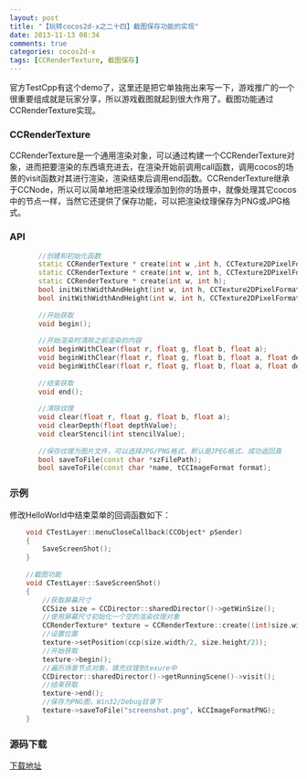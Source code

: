 ```yaml
---
layout: post
title: "【玩转cocos2d-x之二十四】截图保存功能的实现"
date: 2013-11-13 08:34
comments: true
categories: cocos2d-x
tags: [CCRenderTexture, 截图保存]
---
```


官方TestCpp有这个demo了，这里还是把它单独拖出来写一下，游戏推广的一个很重要组成就是玩家分享，所以游戏截图就起到很大作用了。截图功能通过CCRenderTexture实现。

### CCRenderTexture
CCRenderTexture是一个通用渲染对象，可以通过构建一个CCRenderTexture对象，进而把要渲染的东西填充进去，在渲染开始前调用call函数，调用cocos的场景的visit函数对其进行渲染，渲染结束后调用end函数。CCRenderTexture继承于CCNode，所以可以简单地把渲染纹理添加到你的场景中，就像处理其它cocos中的节点一样，当然它还提供了保存功能，可以把渲染纹理保存为PNG或JPG格式。

<!-- more -->

### API

``` cpp
       //创建和初始化函数  
       static CCRenderTexture * create(int w ,int h, CCTexture2DPixelFormat eFormat, GLuint uDepthStencilFormat);  
       static CCRenderTexture * create(int w, int h, CCTexture2DPixelFormat eFormat);  
       static CCRenderTexture * create(int w, int h);  
       bool initWithWidthAndHeight(int w, int h, CCTexture2DPixelFormat eFormat);  
       bool initWithWidthAndHeight(int w, int h, CCTexture2DPixelFormat eFormat, GLuint uDepthStencilFormat);  
      
       //开始获取  
       void begin();  
      
       //开始渲染时清除之前渲染的内容  
       void beginWithClear(float r, float g, float b, float a);  
       void beginWithClear(float r, float g, float b, float a, float depthValue);  
       void beginWithClear(float r, float g, float b, float a, float depthValue, int stencilValue);  
      
       //结束获取  
       void end();  
      
       //清除纹理  
       void clear(float r, float g, float b, float a);  
       void clearDepth(float depthValue);  
       void clearStencil(int stencilValue);  
      
       //保存纹理为图片文件，可以选择JPG/PNG格式，默认是JPEG格式，成功返回真  
       bool saveToFile(const char *szFilePath);  
       bool saveToFile(const char *name, tCCImageFormat format);  
```

### 示例
修改HelloWorld中结束菜单的回调函数如下：

``` cpp
    void CTestLayer::menuCloseCallback(CCObject* pSender)  
    {  
    	SaveScreenShot();  
    }  
      
    //截图功能  
    void CTestLayer::SaveScreenShot()  
    {  
    	//获取屏幕尺寸  
    	CCSize size = CCDirector::sharedDirector()->getWinSize();  
    	//使用屏幕尺寸初始化一个空的渲染纹理对象  
    	CCRenderTexture* texture = CCRenderTexture::create((int)size.width, (int)size.height);  
    	//设置位置  
    	texture->setPosition(ccp(size.width/2, size.height/2));  
    	//开始获取  
    	texture->begin();  
    	//遍历场景节点对象，填充纹理到texure中  
    	CCDirector::sharedDirector()->getRunningScene()->visit();  
    	//结束获取  
    	texture->end();  
    	//保存为PNG图，Win32/Debug目录下  
    	texture->saveToFile("screenshot.png", kCCImageFormatPNG);  
    }  
```

### 源码下载
[下载地址](http://download.csdn.net/detail/jackyvincefu/6538305)